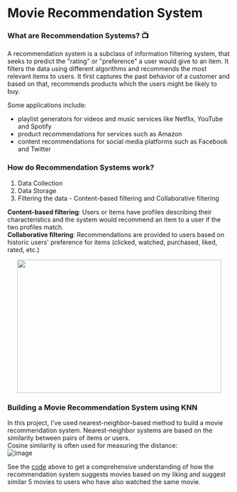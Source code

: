 # Movie Recommendation System

### What are Recommendation Systems? 📺
A recommendation system is a subclass of information filtering system, that seeks to predict the "rating" or "preference" a user would give to an item. It filters the data using different algorithms and recommends the most relevant items to users. It first captures the past behavior of a customer and based on that, recommends products which the users might be likely to buy. 

Some applications include:
* playlist generators for videos and music services like Netflix, YouTube and Spotify
* product recommendations for services such as Amazon
* content recommendations for social media platforms such as Facebook and Twitter

### How do Recommendation Systems work?
1. Data Collection
2. Data Storage
3. Filtering the data - Content-based filtering and Collaborative filtering

**Content-based filtering**: Users or items have profiles describing their characteristics and the system would recommend an item to a user if the two profiles match.  
**Collaborative filtering**: Recommendations are provided to users based on historic users' preference for items (clicked, watched, purchased, liked, rated, etc.)  

<p align="center">
  <img width="460" height="300" src="https://github.com/user-attachments/assets/29329ad3-e511-4f0f-bcc2-ae620f37f8ab">
</p>

### Building a Movie Recommendation System using KNN 
In this project, I've used nearest-neighbor-based method to build a movie recommendation system. Nearest-neighbor systems are based on the similarity between pairs of items or users.  
Cosine similarity is often used for measuring the distance:  
![image](https://github.com/user-attachments/assets/ac4aabe6-6f84-462c-bd94-0137c92ad110)

See the [code](https://github.com/Minautee/Movie-Recommendation-System/blob/a73242a35a5c552c8e8713533c5e732a3a35f626/movie_recommendation.ipynb) above to get a comprehensive understanding of how the recommendation system suggests movies based on my liking and suggest similar 5 movies to users who have also watched the same movie.

